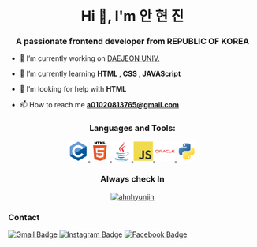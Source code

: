 <h1 align="center">Hi 👋, I'm 안 현 진</h1>

  <h3 align="center">A passionate frontend developer from REPUBLIC OF KOREA</h3>

- 🔭 I’m currently working on [DAEJEON UNIV.](https://www.dju.ac.kr/eice/main.do)

- 🌱 I’m currently learning **HTML , CSS , JAVAScript**

- 🤝 I’m looking for help with **HTML**

- 📫 How to reach me **a01020813765@gmail.com**


<h3 align="center">Languages and Tools:</h3>
<p align="center"> <a href="https://www.cprogramming.com/" target="_blank"> <img src="https://raw.githubusercontent.com/devicons/devicon/master/icons/c/c-original.svg" alt="c" width="40" height="40"/> </a> <a href="https://www.w3.org/html/" target="_blank"> <img src="https://raw.githubusercontent.com/devicons/devicon/master/icons/html5/html5-original-wordmark.svg" alt="html5" width="40" height="40"/> </a> <a href="https://www.java.com" target="_blank"> <img src="https://raw.githubusercontent.com/devicons/devicon/master/icons/java/java-original.svg" alt="java" width="40" height="40"/> </a> <a href="https://developer.mozilla.org/en-US/docs/Web/JavaScript" target="_blank"> <img src="https://raw.githubusercontent.com/devicons/devicon/master/icons/javascript/javascript-original.svg" alt="javascript" width="40" height="40"/> </a> <a href="https://www.oracle.com/" target="_blank"> <img src="https://raw.githubusercontent.com/devicons/devicon/master/icons/oracle/oracle-original.svg" alt="oracle" width="40" height="40"/> </a> <a href="https://www.python.org" target="_blank"> <img src="https://raw.githubusercontent.com/devicons/devicon/master/icons/python/python-original.svg" alt="python" width="40" height="40"/> </a> </p>





<h3 align="center">Always check In</h3>
<p align="center">
<a href="https://discord.gg/ahnhyunjin" target="blank"><img align="center" src="https://raw.githubusercontent.com/rahuldkjain/github-profile-readme-generator/master/src/images/icons/Social/discord.svg" alt="ahnhyunjin" height="50" width="60" /></a>
</p>



<h3 align="left">Contact</h3>

[![Gmail Badge](https://img.shields.io/badge/Gmail-d14836?style=flat-square&logo=Gmail&logoColor=white&link=mailto:a01020813765@gmail.com)](mailto:a01020813765@gmail.com)
[![Instagram Badge](http://img.shields.io/badge/-Instagram-black?style=flat&logo=Instagram&link=https://instagram.com/hyun.nij/)](https://instagram.com/aaaahzin/)
[![Facebook Badge](https://img.shields.io/badge/facebook-1877f2?style=flat-square&logo=facebook&logoColor=white&link=https://www.facebook.com/profile.php?id=100006477102519)](https://www.facebook.com/profile.php?id=100006477102519)
